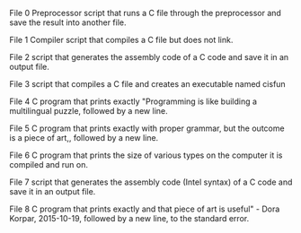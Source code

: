 File 0 Preprocessor script that runs a C file through the preprocessor and save the result into another file.


File 1 Compiler script that compiles a C file but does not link.


File 2 script that generates the assembly code of a C code and save it in an output file.


File 3 script that compiles a C file and creates an executable named cisfun


File 4 C program that prints exactly "Programming is like building a multilingual puzzle, followed by a new line.


File 5 C program that prints exactly with proper grammar, but the outcome is a piece of art,, followed by a new line.


File 6 C program that prints the size of various types on the computer it is compiled and run on.

File 7 script that generates the assembly code (Intel syntax) of a C code and save it in an output file.

File 8 C program that prints exactly and that piece of art is useful" - Dora Korpar, 2015-10-19, followed by a new line, to the standard error.
